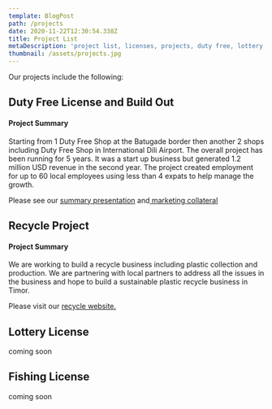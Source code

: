 ```yaml
---
template: BlogPost
path: /projects
date: 2020-11-22T12:30:54.338Z
title: Project List
metaDescription: 'project list, licenses, projects, duty free, lottery, regulated businesses'
thumbnail: /assets/projects.jpg
---
```

Our projects include the following:

## Duty Free License and Build Out

#### Project Summary

Starting from 1 Duty Free Shop at the Batugade  border then another 2 shops including Duty Free Shop in International Dili Airport. The overall project has been running for 5 years. It was a start up business but generated 1.2 million USD revenue in the second year. The project created employment for  up to 60 local employees  using less than 4 expats to help manage the growth.

Please see our [summary presentation](https://drive.google.com/file/d/1aAtC0nC3gPhmmVJ41qomv3bVg77Sf8gL/view?usp=sharing) and[ marketing collateral](https://drive.google.com/drive/folders/1Lon5yf3haUSSLfk6W55w30tWvbBSpB_-?usp=sharing)

## Recycle Project

#### Project Summary

We are working to build a recycle business including plastic collection and production.  We are partnering with local partners to address all the issues in the business and hope to build a sustainable plastic recycle business in Timor.

Please visit our [recycle website.](https://recycle.verde-tl.com)

## Lottery License

coming soon

## Fishing License

coming soon
